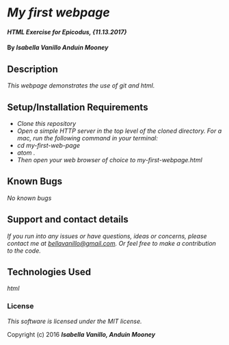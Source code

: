 # _My first webpage_

#### _HTML Exercise for Epicodus, {11.13.2017}_

#### By _**Isabella Vanillo Anduin Mooney**_

## Description

_This webpage demonstrates the use of git and html._

## Setup/Installation Requirements

* _Clone this repository_
* _Open a simple HTTP server in the top level of the cloned directory. For a mac, run the following command in your terminal:_
* _cd my-first-web-page_
* _atom ._
* _Then open your web browser of choice to my-first-webpage.html_

## Known Bugs

_No known bugs_

## Support and contact details

_If you run into any issues or have questions, ideas or concerns, please contact me at bellavanillo@gmail.com. Or feel free to make a contribution to the code._

## Technologies Used

_html_

### License

*This software is licensed under the MIT license.*

Copyright (c) 2016 **_Isabella Vanillo, Anduin Mooney_**
